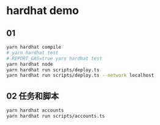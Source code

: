 # hardhat demo

## 01

```bash
yarn hardhat compile
# yarn hardhat test
# REPORT_GAS=true yarn hardhat test
yarn hardhat node
yarn hardhat run scripts/deploy.ts
yarn hardhat run scripts/deploy.ts --network localhost
```

## 02 任务和脚本

```bash
yarn hardhat accounts
yarn hardhat run scripts/accounts.ts
```
